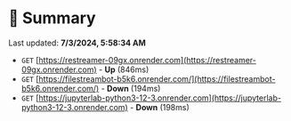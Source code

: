 # 📖 Summary
Last updated: **7/3/2024, 5:58:34 AM**

- `GET` [https://restreamer-09gx.onrender.com](https://restreamer-09gx.onrender.com) - **Up** (846ms)
- `GET` [https://filestreambot-b5k6.onrender.com/](https://filestreambot-b5k6.onrender.com/) - **Down** (194ms)
- `GET` [https://jupyterlab-python3-12-3.onrender.com](https://jupyterlab-python3-12-3.onrender.com) - **Down** (198ms)
